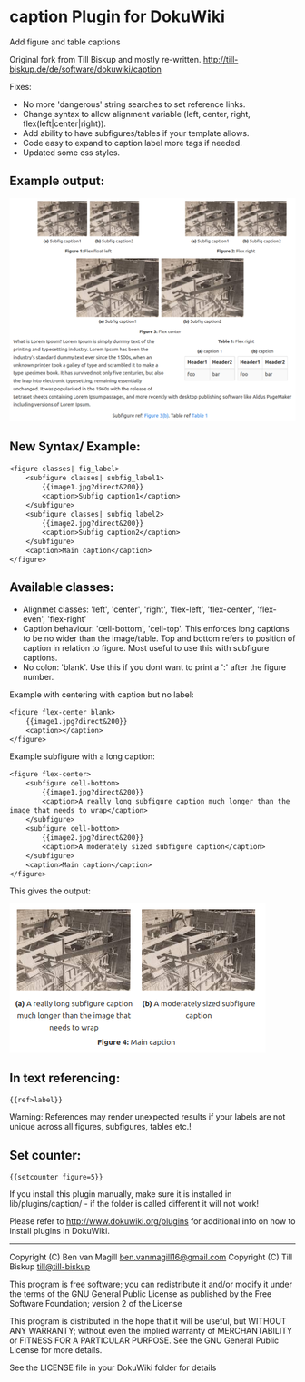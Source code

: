 # caption Plugin for DokuWiki

Add figure and table captions

Original fork from Till Biskup and mostly re-written. 
http://till-biskup.de/de/software/dokuwiki/caption


Fixes: 
- No more 'dangerous' string searches to set reference links.
- Change syntax to allow alignment variable (left, center, right, flex(left|center|right)).
- Add ability to have subfigures/tables if your template allows.
- Code easy to expand to caption label more tags if needed.
- Updated some css styles.


Example output:
-------------

![Example output](example.png "output of Example")


New Syntax/ Example:
-------------


```
<figure classes| fig_label>
	<subfigure classes| subfig_label1>
		{{image1.jpg?direct&200}}
		<caption>Subfig caption1</caption>
	</subfigure>
	<subfigure classes| subfig_label2>
		{{image2.jpg?direct&200}}
		<caption>Subfig caption2</caption>
	</subfigure>
	<caption>Main caption</caption>
</figure>
```

Available classes:
------------

 - Alignmet classes: 'left', 'center', 'right', 'flex-left', 'flex-center', 'flex-even', 'flex-right'
 - Caption behaviour: 'cell-bottom', 'cell-top'. This enforces long captions to be no wider than the image/table. Top and bottom refers to position of caption in relation to figure. Most useful to use this with subfigure captions.
 - No colon: 'blank'. Use this if you dont want to print a ':' after the figure number.


Example with centering with caption but no label:

```
<figure flex-center blank>
	{{image1.jpg?direct&200}}
	<caption></caption>
</figure>
```

Example subfigure with a long caption:
```
<figure flex-center>
	<subfigure cell-bottom>
		{{image1.jpg?direct&200}}
		<caption>A really long subfigure caption much longer than the image that needs to wrap</caption>
	</subfigure>
	<subfigure cell-bottom>
		{{image2.jpg?direct&200}}
		<caption>A moderately sized subfigure caption</caption>
	</subfigure>
	<caption>Main caption</caption>
</figure>
```

This gives the output:

![Example output2](example2.png "output of Example2")

In text referencing:
-------------
```
{{ref>label}}
```
Warning: References may render unexpected results if your labels are not unique across all figures, subfigures, tables etc.!

Set counter:
-------------

```
{{setcounter figure=5}}
```

If you install this plugin manually, make sure it is installed in
lib/plugins/caption/ - if the folder is called different it
will not work!

Please refer to http://www.dokuwiki.org/plugins for additional info
on how to install plugins in DokuWiki.

----

Copyright (C) Ben van Magill <ben.vanmagill16@gmail.com>
Copyright (C) Till Biskup <till@till-biskup>

This program is free software; you can redistribute it and/or modify
it under the terms of the GNU General Public License as published by
the Free Software Foundation; version 2 of the License

This program is distributed in the hope that it will be useful,
but WITHOUT ANY WARRANTY; without even the implied warranty of
MERCHANTABILITY or FITNESS FOR A PARTICULAR PURPOSE.  See the
GNU General Public License for more details.

See the LICENSE file in your DokuWiki folder for details
